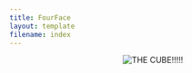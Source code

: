 ```yaml
---
title: FourFace
layout: template
filename: index
--- 
```


<p align="center">
  <img src="https://github.com/pmackle/EE-Emerge-2020-FourFace/blob/master/Documentation/Photos/newboc.png?raw=true" alt="THE CUBE!!!!!"/>
</p>
